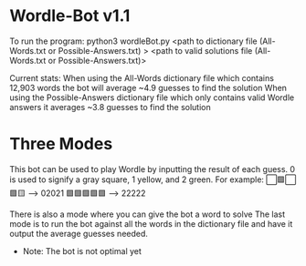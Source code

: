 # Wordle-Bot v1.1
 
 To run the program:
  python3 wordleBot.py <path to dictionary file (All-Words.txt or Possible-Answers.txt) > <path to valid solutions file (All-Words.txt or Possible-Answers.txt)>

Current stats:
 When using the All-Words dictionary file which contains 12,903 words the bot will average ~4.9 guesses to find the solution
 When using the Possible-Answers dictionary file which only contains valid Wordle answers it averages ~3.8 guesses to find the solution
 
 # Three Modes
 This bot can be used to play Wordle by inputting the result of each guess. 0 is used to signify a gray square, 1 yellow, and 2 green.
 For example:
 ⬜🟩⬜🟩🟨 --> 02021
 🟩🟩🟩🟩🟩 --> 22222
 
 There is also a mode where you can give the bot a word to solve
 The last mode is to run the bot against all the words in the dictionary file and have it output the average guesses needed.
 
 * Note: The bot is not optimal yet
